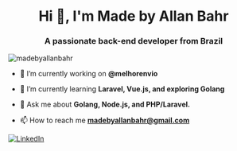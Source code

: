 <h1 align="center">Hi 👋, I'm Made by Allan Bahr</h1>
<h3 align="center">A passionate back-end developer from Brazil</h3>

<p align="left"> <img src="https://komarev.com/ghpvc/?username=madebyallanbahr&label=Profile%20views&color=404040&style=plastic" alt="madebyallanbahr" /> </p>

- 🔭 I’m currently working on **@melhorenvio**

- 🌱 I’m currently learning **Laravel, Vue.js, and exploring Golang**

- 💬 Ask me about **Golang, Node.js, and PHP/Laravel.**

- 📫 How to reach me **madebyallanbahr@gmail.com**

[![LinkedIn](https://img.shields.io/badge/LinkedIn-blue?logo=linkedin&style=flat-square)](https://www.linkedin.com/in/madebyallanbahr/)
